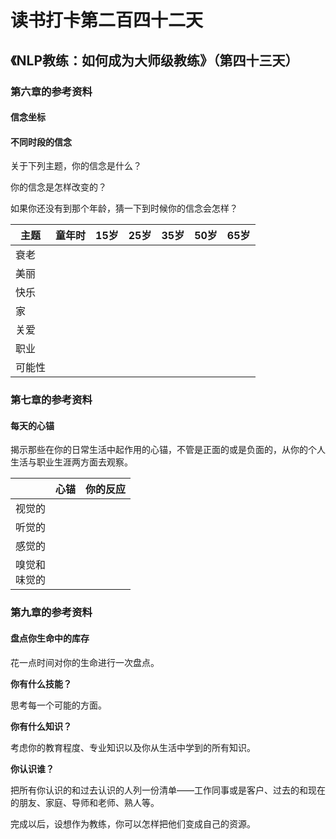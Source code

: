 读书打卡第二百四十二天
===

《NLP教练：如何成为大师级教练》（第四十三天）
---

### 第六章的参考资料

#### 信念坐标

#### 不同时段的信念

关于下列主题，你的信念是什么？

你的信念是怎样改变的？

如果你还没有到那个年龄，猜一下到时候你的信念会怎样？

|主题|童年时|15岁|25岁|35岁|50岁|65岁|
|-|-|-|-|-|-|-|
|衰老|  |  |  |  |  |  |
|美丽|  |  |  |  |  |  |
|快乐|  |  |  |  |  |  |
|家|  |  |  |  |  |  |
|关爱|  |  |  |  |  |  |
|职业|  |  |  |  |  |  |
|可能性|  |  |  |  |  |  |

### 第七章的参考资料

#### 每天的心锚

揭示那些在你的日常生活中起作用的心锚，不管是正面的或是负面的，从你的个人生活与职业生涯两方面去观察。

|  |心锚|你的反应|
|-|-|-|
|视觉的|  |  |
|听觉的|  |  |
|感觉的|  |  |
|嗅觉和<br>味觉的|  |  |

### 第九章的参考资料

#### 盘点你生命中的库存

花一点时间对你的生命进行一次盘点。

**你有什么技能？**

思考每一个可能的方面。

**你有什么知识？**

考虑你的教育程度、专业知识以及你从生活中学到的所有知识。

**你认识谁？**

把所有你认识的和过去认识的人列一份清单——工作同事或是客户、过去的和现在的朋友、家庭、导师和老师、熟人等。

完成以后，设想作为教练，你可以怎样把他们变成自己的资源。